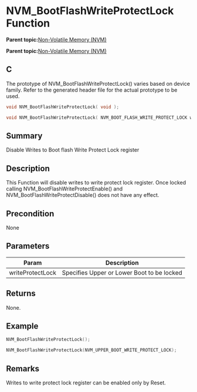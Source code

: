 # NVM\_BootFlashWriteProtectLock Function

**Parent topic:**[Non-Volatile Memory \(NVM\)](GUID-04191B57-EC62-4B95-AF5B-93EDB447F6D9.md)

**Parent topic:**[Non-Volatile Memory \(NVM\)](GUID-C41BA1D1-EFF7-435E-901E-9A87AC140FE6.md)

## C

The prototype of NVM\_BootFlashWriteProtectLock\(\) varies based on device family. Refer to the generated header file for the actual prototype to be used.

```c
void NVM_BootFlashWriteProtectLock( void );

void NVM_BootFlashWriteProtectLock( NVM_BOOT_FLASH_WRITE_PROTECT_LOCK writeProtectLock );
```

## Summary

Disable Writes to Boot flash Write Protect Lock register

## Description

This Function will disable writes to write protect lock register. Once locked calling NVM\_BootFlashWriteProtectEnable\(\) and NVM\_BootFlashWriteProtectDisable\(\) does not have any effect.

## Precondition

None

## Parameters

|Param|Description|
|-----|-----------|
|writeProtectLock|Specifies Upper or Lower Boot to be locked|

## Returns

None.

## Example

```c
NVM_BootFlashWriteProtectLock();
```

```c
NVM_BootFlashWriteProtectLock(NVM_UPPER_BOOT_WRITE_PROTECT_LOCK);
```

## Remarks

Writes to write protect lock register can be enabled only by Reset.

